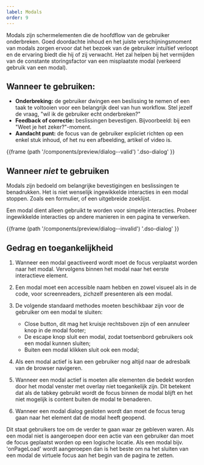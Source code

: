 ```yaml
---
label: Modals
order: 9
---
```

Modals zijn schermelementen die de hoofdflow van de gebruiker onderbreken. Goed doordachte inhoud en het juiste verschijningsmoment van modals zorgen ervoor dat het bezoek van de gebruiker intuïtief verloopt en de ervaring biedt die hij of zij verwacht. Het zal helpen bij het vermijden van de constante storingsfactor van een misplaatste modal (verkeerd gebruik van een modal).

## Wanneer te gebruiken:

- **Onderbreking:** de gebruiker dwingen een beslissing te nemen of een taak te voltooien voor een belangrijk deel van hun workflow. Stel jezelf de vraag, "wil ik de gebruiker echt onderbreken?"
- **Feedback of correctie:** beslissingen bevestigen. Bijvoorbeeld: bij een "Weet je het zeker?"-moment.
- **Aandacht punt:** de focus van de gebruiker expliciet richten op een enkel stuk inhoud, of het nu een afbeelding, artikel of video is.

{{frame (path '/components/preview/dialog--valid') '.dso-dialog' }}

## Wanneer _niet_ te gebruiken

Modals zijn bedoeld om belangrijke bevestigingen en beslissingen te benadrukken. Het is niet wenselijk ingewikkelde interacties in een modal stoppen. Zoals een formulier, of een uitgebreide zoeklijst.

Een modal dient alleen gebruikt te worden voor simpele interacties. Probeer ingewikkelde interacties op andere manieren in een pagina te verwerken.

{{frame (path '/components/preview/dialog--invalid') '.dso-dialog' }}

## Gedrag en toegankelijkheid

1. Wanneer een modal geactiveerd wordt moet de focus verplaatst worden naar het modal. Vervolgens binnen het modal naar het eerste interactieve element.
2. Een modal moet een accessible naam hebben en zowel visueel als in de code, voor screenreaders, zichzelf presenteren als een modal.
3. De volgende standaard methodes moeten beschikbaar zijn voor de gebruiker om een modal te sluiten:

    * Close button, dit mag het kruisje rechtsboven zijn of een annuleer knop in de modal footer;
    * De escape knop sluit een modal, zodat toetsenbord gebruikers ook een modal kunnen sluiten;
    * Buiten een modal klikken sluit ook een modal;

4.  Als een modal actief is kan een gebruiker nog altijd naar de adresbalk van de browser navigeren.
5.  Wanneer een modal actief is moeten alle elementen die bedekt worden door het modal venster met overlay niet toegankelijk zijn. Dit betekent dat als de tabkey gebruikt wordt de focus binnen de modal blijft en het niet mogelijk is content buiten de modal te benaderen.
6.  Wanneer een modal dialog gesloten wordt dan moet de focus terug gaan naar het element dat de modal heeft geopend.

Dit staat gebruikers toe om de verder te gaan waar ze gebleven waren. Als een modal niet is aangeroepen door een actie van een gebruiker dan moet de focus geplaatst worden op een logische locatie. Als een modal bijv. 'onPageLoad' wordt aangeroepen dan is het beste om na het sluiten van een modal de virtuele focus aan het begin van de pagina te zetten.